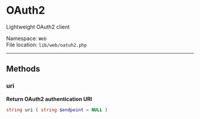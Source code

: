 # OAuth2

Lightweight OAuth2 client

Namespace: `Web` <br>
File location: `lib/web/oatuh2.php`

---


## Methods


### uri

**Return OAuth2 authentication URI**

``` php
string uri ( string $endpoint = NULL )
```



